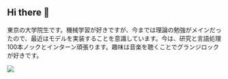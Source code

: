 ## Hi there 👋

<!--
**ShibasakiTakahiro/ShibasakiTakahiro** is a ✨ _special_ ✨ repository because its `README.md` (this file) appears on your GitHub profile.

Here are some ideas to get you started:

- 🔭 I’m currently working on ...
- 🌱 I’m currently learning ...
- 👯 I’m looking to collaborate on ...
- 🤔 I’m looking for help with ...
- 💬 Ask me about ...
- 📫 How to reach me: ...
- 😄 Pronouns: ...
- ⚡ Fun fact: ...
-->

東京の大学院生です。機械学習が好きですが、今までは理論の勉強がメインだったので、最近はモデルを実装することを意識しています。今は、研究と言語処理100本ノックとインターン頑張ります。趣味は音楽を聴くことでグランジロックが好きです。

<div>
<a href="https://speakerdeck.com/shiba4839">
<img src="https://img.shields.io/badge/-speakerdeck-009287.svg?logo=speakerdeck&style=for-the-badge&logoColor=ffffff" />
</a>
</div>

